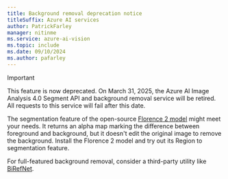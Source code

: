 ```yaml
---
title: Background removal deprecation notice
titleSuffix: Azure AI services
author: PatrickFarley
manager: nitinme
ms.service: azure-ai-vision
ms.topic: include
ms.date: 09/10/2024
ms.author: pafarley
---
```


> [!IMPORTANT]
> This feature is now deprecated. On March 31, 2025, the Azure AI Image Analysis 4.0 Segment API and background removal service will be retired. All requests to this service will fail after this date.
>
> The segmentation feature of the open-source [Florence 2 model](https://huggingface.co/microsoft/Florence-2-large) might meet your needs. It returns an alpha map marking the difference between foreground and background, but it doesn't edit the original image to remove the background. Install the Florence 2 model and try out its Region to segmentation feature.
>
> For full-featured background removal, consider a third-party utility like [BiRefNet](https://github.com/ZhengPeng7/BiRefNet).